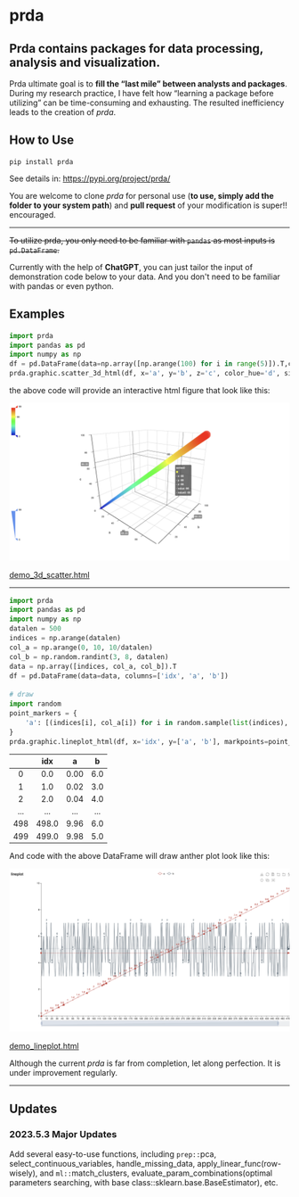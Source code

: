 # prda

## Prda contains packages for data processing, analysis and visualization.

Prda ultimate goal is to **fill the “last mile” between analysts and packages**. During my research practice, I have felt how “learning a package before utilizing” can be time-consuming and exhausting. The resulted inefficiency leads to the creation of *prda*.

## How to Use
```
pip install prda
```

See details in: https://pypi.org/project/prda/

You are welcome to clone *prda* for personal use (**to use, simply add the folder to your system path**) and **pull request** of your modification is super!! encouraged.

----


~~To utilize prda, you only need to be familiar with `pandas` as most inputs is `pd.DataFrame`.~~

Currently with the help of **ChatGPT**, you can just tailor the input of demonstration code below to your data. And you don't need to be familiar with pandas or even python.



## Examples

```python
import prda
import pandas as pd
import numpy as np
df = pd.DataFrame(data=np.array([np.arange(100) for i in range(5)]).T,columns=['a', 'b', 'c', 'd', 'e'])
prda.graphic.scatter_3d_html(df, x='a', y='b', z='c', color_hue='d', size_hue='e', title='demo_3d_scatter', filepath='demo_3d_scatter.html')
```

the above code will provide an interactive html figure that look like this:

![Image.png](/demo/demo_3d_scatter_screenshot.png)

[demo_3d_scatter.html](/demo/demo_3d_scatter.html)

----

```python
import prda
import pandas as pd
import numpy as np
datalen = 500
indices = np.arange(datalen)
col_a = np.arange(0, 10, 10/datalen)
col_b = np.random.randint(3, 8, datalen)
data = np.array([indices, col_a, col_b]).T
df = pd.DataFrame(data=data, columns=['idx', 'a', 'b'])

# draw
import random
point_markers = {
    'a': [(indices[i], col_a[i]) for i in random.sample(list(indices), 20)]
}
prda.graphic.lineplot_html(df, x='idx', y=['a', 'b'], markpoints=point_markers, filepath='demo_lineplot.html')
```
|     |  idx  |   a  |   b  |
|:---:|:-----:|:----:|:----:|
|  0  |  0.0  | 0.00 |  6.0 |
|  1  |  1.0  | 0.02 | 3.0 |
|  2  |  2.0  | 0.04 | 4.0 |
| ... |  ...  |  ... |  ... |
| 498 | 498.0 | 9.96 | 6.0 |
| 499 | 499.0 | 9.98 | 5.0 |

And code with the above DataFrame will draw anther plot look like this:

![lineplot_screenshot.png](demo/demo_lineplot_screenshot.png)

[demo_lineplot.html](/demo/demo_lineplot.html)

Although the current *prda* is far from completion, let along perfection. It is under improvement regularly.

----
## Updates
### 2023.5.3 Major Updates
Add several easy-to-use functions, including `prep::`pca, select_continuous_variables, handle_missing_data, apply_linear_func(row-wisely), and `ml::`match_clusters, evaluate_param_combinations(optimal parameters searching, with base class::sklearn.base.BaseEstimator), etc.